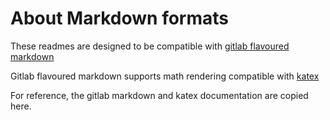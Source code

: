 # About Markdown formats

These readmes are designed to be compatible with [gitlab flavoured markdown](https://docs.gitlab.com/ee/user/markdown.html)

Gitlab flavoured markdown supports math rendering compatible with [katex](https://katex.org/)

For reference, the gitlab markdown and katex documentation are copied here.
